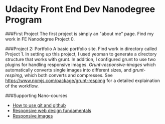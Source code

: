 # Udacity Front End Dev Nanodegree Program

###First Project
The first project is simply an "about me" page. Find my work in FE Nanodegree Project 0.

###Project 2: Portfolio
A basic portfolio site. Find work in directory called Project 1.
In setting up this project, I used yeoman to generate a directory structure that works with grunt. In addition, I configured grunt to use two plugins for handling responsive images.
*Grunt-responsive-images* which automatically converts single images into different sizes, and *grunt-respimg*, which both converts and compresses. See https://www.npmjs.com/package/grunt-respimg for a detailed explaination of the workflow.

###Supporting Nano-courses
* [How to use git and github](https://www.udacity.com/course/how-to-use-git-and-github--ud775-nd)
* [Responsive web design fundamentals](https://www.udacity.com/course/viewer#!/c-ud893/l-3523969367/m-3551129148)
* [Responsive images](https://www.udacity.com/course/viewer#!/c-ud882/l-3532609279/m-3916878757)
